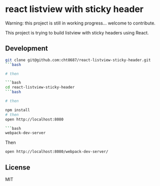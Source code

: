 # react listview with sticky header
Warning: this project is still in working progress...
welcome to contribute.

This project is trying to build listview with sticky headers using React.

## Development

```bash
git clone git@github.com:cht8687/react-listview-sticky-header.git
```bash

# then

```bash
cd react-listview-sticky-header
```bash

# then

npm install
# then
open http://localhost:8080

```bash
webpack-dev-server
```

Then 

```bash
open http://localhost:8080/webpack-dev-server/
```

## License

MIT